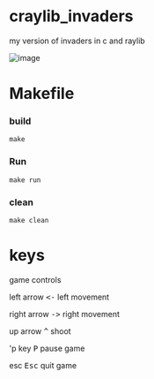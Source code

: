 # craylib_invaders
my version of invaders in c and raylib

![image](https://github.com/Fabiokleis/craylib_invaders/assets/66813406/7760755b-e8a1-46e7-a845-e7d0ceee4013)


# Makefile
### build
```console
make
```
### Run
```console
make run
```
### clean
```console
make clean
```

# keys
game controls

left arrow <kbd><-</kbd> left movement

right arrow <kbd>-></kbd> right movement

up arrow <kbd>^</kbd> shoot

'p key <kbd>P</kbd> pause game

esc <kbd>Esc</kbd> quit game
